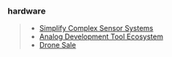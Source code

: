 ### hardware
>- [Simplify Complex Sensor Systems](https://www.microchip.com/en-us/products/microcontrollers-and-microprocessors/8-bit-mcus/pic-mcus/pic16f17146?s_kwcid=AL!18852!3!671926325692!!youtube.com!ytv!!&gclid=Cj0KCQiAgqGrBhDtARIsAM5s0_lOBTqTLCSWnTue31fWtiO5ZeCc29SqDvoLYyRQ0k3N3nJWeRH41iIaAmEqEALw_wcB)
>- [Analog Development Tool Ecosystem](https://www.microchip.com/en-us/tools-resources/develop/analog-development-tool-ecosystem?s_kwcid=AL!18852!3!655557470575!!youtube.com!ytv!!&gclid=Cj0KCQiAr8eqBhD3ARIsAIe-buPiIawo6Nw_gxPpnCp3UOXNBQbFlvbDkZGUu457BIXfXSC-jioKme0aAmW0EALw_wcB)
>- [Drone Sale](https://global.quadairdrone.com/#/en/checkout1bpp?uid=31&oid=530&sub5=ts-1_of-561_net-15_ci-20681221099_ai-155103956135_cr-677562785449_de-c_ac-9440880449_geo-CAEN&mvprm=sub5&gclid=CjwKCAiA6byqBhAWEiwAnGCA4HTSi6cJGhd6wY_yz2iEVDsL8sp19nh5uD9yow6xSLBJGVnkwqLEhhoCXOYQAvD_BwE)